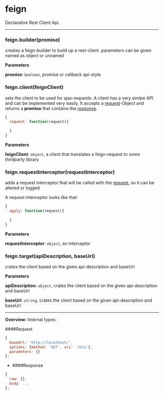 # feign

Declarative Rest Client Api.



* * *

### feign.builder(promise) 

creates a feign-builder to build up a rest-client.parameters can be given named as object or unnamed

**Parameters**

**promise**: `boolean`, promise or callback api-style



### feign.client(feignClient) 

sets the client to be used for ajax-requests. A client has a very simlpe API and can be implemented very easily.It accepts a [request](#request)-Object and returns a **promise** that contains the [response](#response).```javascript{  request: function(request){       }}```

**Parameters**

**feignClient**: `object`, a client that translates a feign-request to some thirdparty library



### feign.requestInterceptor(requestInterceptor) 

adds a request interceptor that will be called with the [request](#request), so it can be altered or loggedA request interceptor looks like that:```javascript{  apply: function(request){       }}```

**Parameters**

**requestInterceptor**: `object`, an interceptor



### feign.target(apiDescription, baseUrl) 

crates the client based on the given api-description and baseUrl

**Parameters**

**apiDescription**: `object`, crates the client based on the given api-description and baseUrl

**baseUrl**: `string`, crates the client based on the given api-description and baseUrl




* * *







**Overview:** Internal types:####Request ```javascript
{
  baseUrl: 'http://localhost/',
  options: {method: 'GET', uri: '/bla'},
  parameters: {}
};``` * ####Response ```javascript
{
  raw: {},
  body: ...
};```


